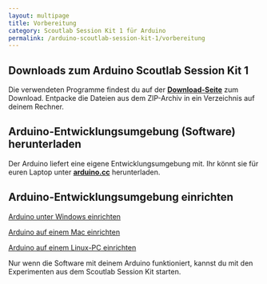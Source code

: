 ```yaml
---
layout: multipage
title: Vorbereitung
category: Scoutlab Session Kit 1 für Arduino
permalink: /arduino-scoutlab-session-kit-1/vorbereitung
---
```

## Downloads zum Arduino Scoutlab Session Kit 1
<div class="alert alert-info" role="alert">Die verwendeten Programme findest du auf der <a href="https://vcp-scoutlab.github.io/arduino-scoutlab-session-kit-1/download"><strong>Download-Seite</strong></a> zum Download.
Entpacke die Dateien aus dem ZIP-Archiv in ein Verzeichnis auf deinem Rechner.
</div>

## Arduino-Entwicklungsumgebung (Software) herunterladen

<div class="alert alert-info" role="alert">Der Arduino liefert eine eigene Entwicklungsumgebung mit. Ihr könnt sie für euren Laptop unter <strong><a href="https://www.arduino.cc/en/Main/Software" target="_blank">arduino.cc</a></strong> herunterladen.</div>

## Arduino-Entwicklungsumgebung einrichten

<span class="glyphicon glyphicon-book" aria-hidden="true">[ Arduino unter Windows einrichten](Arduino-Setup-auf-einem-Windows-PC)</span>

<span class="glyphicon glyphicon-book" aria-hidden="true">[ Arduino auf einem Mac einrichten](Arduino-Setup-auf-einem-Mac)</span>

<span class="glyphicon glyphicon-book" aria-hidden="true">[ Arduino auf einem Linux-PC einrichten](Arduino-Setup-auf-einem-Linux-PC)</span>

<div class="alert alert-info" role="alert">Nur wenn die Software mit deinem Arduino funktioniert, kannst du mit den Experimenten aus dem Scoutlab Session Kit starten.</div>
